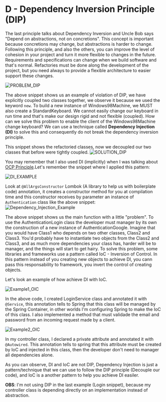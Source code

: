# **D - Dependency Inversion Principle (DIP)**

The last principle talks about Dependency Inversion and Uncle Bob says "Depend on abstractions, not on concretions". This concept is important because concretions may change, but abstractions is harder to change. Following this principle, and also the others, you can improve the level of cohesion in your project and turn it more flexible to changes in the future. Requirements and specifications can change when we build software and that's normal. Refactories must be done along the development of the project, but you need always to provide a flexible architecture to easier support these changes.

![PROBLEM_DIP](https://github.com/systane/courses/blob/master/designPatterns/img/DIP/PROBLEM_DIP.png)

The above snippet shows us an example of violation of DIP, we have explicitly coupled two classes together, we observe it because we used the keyword `new`. To build a new instance of Windows98Machine, we MUST also create a StandardKeyboard. We cannot easily change our keyboard in run time and that's make our design rigid and not flexible (coupled). How can we solve this problem to enable the client of the Windows98Machine change keyboard? We can use a technique called **Dependency Injection (DI)** to solve this and consequently do not break the dependency inversion principle.

This snippet shows the refactoried classes, now we decoupled our two classes that before were tightly coupled.
![SOLUTION_DIP](https://github.com/systane/courses/blob/master/designPatterns/img/DIP/SOLUTION_DIP.png)

You may remember that I also used DI (implicitly) when I was talking about [OCP Principle](https://github.com/systane/courses/blob/master/designPatterns/designPrinciples/O_OpenClosedPrinciple.md).Let's remember the snippet where I applied this pattern:

![DI_EXAMPLE](https://github.com/systane/courses/blob/master/designPatterns/img/OCP/authenticateLogin_OCP.png)

Look at `@AllArgsConstructor` Lombok (A library to help us with boilerplate code) annotation, it creates a constructor method for you at compilation time and this constructor receives by parameter an instance of `Authentication` class like the above snippet:
![Dependency_Injection_Example](https://github.com/systane/courses/blob/master/designPatterns/img/DIP/DI_EXAMPLE_DIP.png)

The above snippet shows us the main function with a little "problem". To use the AuthenticationLogin class the developer must manager by its own the construction of a new instance of AuthenticationGoogle. Imagine that you would have Class1 who depends on two other classes, Class2 and Class3. You'd probably have to instantiate two objects from the Class2 and Class3, and as much more dependencies your class has, harder will be to manager, and the things will start to get hairy. To solve this problem, some libraries and frameworks use a pattern called IoC - Inversion of Control. In this pattern instead of you creating new objects to achieve DI, you cann pass this responsability to framework, you invert the control of creating objects.

Let's look an example of how achieve DI with IoC.

![Example1_OIC](https://github.com/systane/courses/blob/master/designPatterns/img/DIP/Example1_IoC.png)

In the above code, I created LoginService class and annotated it with `@Service`, this annotation tells to Spring that this class will be managed by the Spring Container, in other worlds I'm configuring Spring to make the IoC of this class. I also implemented a method that must validade the email and password from an incoming request made by a client.

![Example2_OIC](https://github.com/systane/courses/blob/master/designPatterns/img/DIP/Example2_IoC.png)

In my controller class, I declared a private attribute and annotated it with `@Autowired`. This annotation tells to spring that this attribute must be created by IoC and injected in this class, then the developer don't need to manager all dependencies alone. 

As you can observe, DI and IoC are not DIP, Dependency Injection is just a pattern/technique that we can use to follow the DIP principle (Decouple our code), and IoC is a another pattern to help you achieve DI easiler.

**OBS**: I'm not using DIP in the last example (Login snippet), because my controller class is depending directly on an implementation instead of abstraction.
